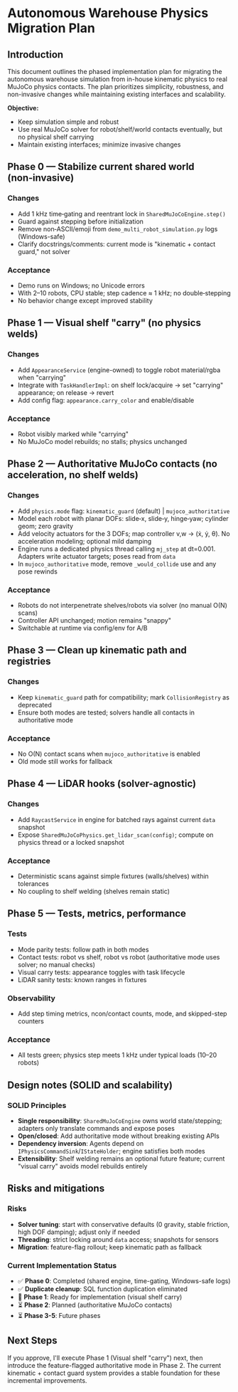 # Autonomous Warehouse Physics Migration Plan

## Introduction

This document outlines the phased implementation plan for migrating the autonomous warehouse simulation from in-house kinematic physics to real MuJoCo physics contacts. The plan prioritizes simplicity, robustness, and non-invasive changes while maintaining existing interfaces and scalability.

**Objective:**
- Keep simulation simple and robust
- Use real MuJoCo solver for robot/shelf/world contacts eventually, but no physical shelf carrying
- Maintain existing interfaces; minimize invasive changes

## Phase 0 — Stabilize current shared world (non‑invasive)

### Changes
- Add 1 kHz time‑gating and reentrant lock in `SharedMuJoCoEngine.step()`
- Guard against stepping before initialization
- Remove non‑ASCII/emoji from `demo_multi_robot_simulation.py` logs (Windows-safe)
- Clarify docstrings/comments: current mode is "kinematic + contact guard," not solver

### Acceptance
- Demo runs on Windows; no Unicode errors
- With 2–10 robots, CPU stable; step cadence ≈ 1 kHz; no double‑stepping
- No behavior change except improved stability

## Phase 1 — Visual shelf "carry" (no physics welds)

### Changes
- Add `AppearanceService` (engine-owned) to toggle robot material/rgba when "carrying"
- Integrate with `TaskHandlerImpl`: on shelf lock/acquire → set "carrying" appearance; on release → revert
- Add config flag: `appearance.carry_color` and enable/disable

### Acceptance
- Robot visibly marked while "carrying"
- No MuJoCo model rebuilds; no stalls; physics unchanged

## Phase 2 — Authoritative MuJoCo contacts (no acceleration, no shelf welds)

### Changes
- Add `physics.mode` flag: `kinematic_guard` (default) | `mujoco_authoritative`
- Model each robot with planar DOFs: slide‑x, slide‑y, hinge‑yaw; cylinder geom; zero gravity
- Add velocity actuators for the 3 DOFs; map controller v,w → (ẋ, ẏ, θ̇). No acceleration modeling; optional mild damping
- Engine runs a dedicated physics thread calling `mj_step` at dt=0.001. Adapters write actuator targets; poses read from `data`
- In `mujoco_authoritative` mode, remove `_would_collide` use and any pose rewinds

### Acceptance
- Robots do not interpenetrate shelves/robots via solver (no manual O(N) scans)
- Controller API unchanged; motion remains "snappy"
- Switchable at runtime via config/env for A/B

## Phase 3 — Clean up kinematic path and registries

### Changes
- Keep `kinematic_guard` path for compatibility; mark `CollisionRegistry` as deprecated
- Ensure both modes are tested; solvers handle all contacts in authoritative mode

### Acceptance
- No O(N) contact scans when `mujoco_authoritative` is enabled
- Old mode still works for fallback

## Phase 4 — LiDAR hooks (solver-agnostic)

### Changes
- Add `RaycastService` in engine for batched rays against current `data` snapshot
- Expose `SharedMuJoCoPhysics.get_lidar_scan(config)`; compute on physics thread or a locked snapshot

### Acceptance
- Deterministic scans against simple fixtures (walls/shelves) within tolerances
- No coupling to shelf welding (shelves remain static)

## Phase 5 — Tests, metrics, performance

### Tests
- Mode parity tests: follow path in both modes
- Contact tests: robot vs shelf, robot vs robot (authoritative mode uses solver; no manual checks)
- Visual carry tests: appearance toggles with task lifecycle
- LiDAR sanity tests: known ranges in fixtures

### Observability
- Add step timing metrics, ncon/contact counts, mode, and skipped-step counters

### Acceptance
- All tests green; physics step meets 1 kHz under typical loads (10–20 robots)

## Design notes (SOLID and scalability)

### SOLID Principles
- **Single responsibility**: `SharedMuJoCoEngine` owns world state/stepping; adapters only translate commands and expose poses
- **Open/closed**: Add authoritative mode without breaking existing APIs
- **Dependency inversion**: Agents depend on `IPhysicsCommandSink`/`IStateHolder`; engine satisfies both modes
- **Extensibility**: Shelf welding remains an optional future feature; current "visual carry" avoids model rebuilds entirely

## Risks and mitigations

### Risks
- **Solver tuning**: start with conservative defaults (0 gravity, stable friction, high DOF damping); adjust only if needed
- **Threading**: strict locking around `data` access; snapshots for sensors
- **Migration**: feature-flag rollout; keep kinematic path as fallback

### Current Implementation Status
- ✅ **Phase 0**: Completed (shared engine, time-gating, Windows-safe logs)
- ✅ **Duplicate cleanup**: SQL function duplication eliminated
- 🔄 **Phase 1**: Ready for implementation (visual shelf carry)
- ⏳ **Phase 2**: Planned (authoritative MuJoCo contacts)
- ⏳ **Phase 3-5**: Future phases

## Next Steps

If you approve, I'll execute Phase 1 (Visual shelf "carry") next, then introduce the feature-flagged authoritative mode in Phase 2. The current kinematic + contact guard system provides a stable foundation for these incremental improvements.
